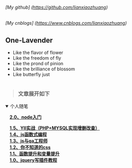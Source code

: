 ###### [My github]  (https://github.com/lianxiaozhuang)
###### [My cnblogs] (https://www.cnblogs.com/lianxiaozhuang)
<!-- ###### [Personal website] (www.lianxiaozhuang.com) *建设中* -->
## One-Lavender
* Like the flavor of flower
* Like the freedom of fly
* Like the prond of pinion
* Like the brilliance of blossom
* Like butterfly just
# 
[name]:lianxiaozhuang
[root]:https://github.com/lianxiaozhuang/blog
<!--  -->
> ### 文章展开如下
<details open>
 <summary>个人随笔</summary>








**<summary>&nbsp;&nbsp;&nbsp;&nbsp;[2.0、node入门](https://github.com/lianxiaozhuang/blog/tree/master/code/node/node入门.md)**


**<summary>&nbsp;&nbsp;&nbsp;&nbsp;[1.5、YII实战（PHP+MYSQL实现增删改查）](https://github.com/lianxiaozhuang/blog/tree/master/code/qa/qa简介.md)**
**<summary>&nbsp;&nbsp;&nbsp;&nbsp;[1.4、js函数式编程](https://github.com/lianxiaozhuang/blog/tree/master/code/qa/qa简介.md)**
**<summary>&nbsp;&nbsp;&nbsp;&nbsp;[1.3、js与qa工程师](https://github.com/lianxiaozhuang/blog/tree/master/code/qa/qa简介.md)**
**<summary>&nbsp;&nbsp;&nbsp;&nbsp;[1.2、你不知道的css](https://github.com/lianxiaozhuang/blog/tree/master/code/css/你不知道的css.md)**
**<summary>&nbsp;&nbsp;&nbsp;&nbsp;[1.1、函数提升和变量提升](https://github.com/lianxiaozhuang/blog/tree/master/code/js/变量提升.md)**
**<summary> &nbsp;&nbsp;&nbsp;&nbsp;[1.0、jquery写插件教程](https://github.com/lianxiaozhuang/blog/tree/master/code/jq/jquery写插件.md)**

</details>

